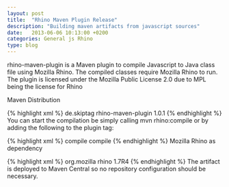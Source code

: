 ```yaml
---
layout: post
title:  "Rhino Maven Plugin Release"
description: "Building maven artifacts from javascript sources"
date:   2013-06-06 10:13:00 +0200
categories: General js Rhino
type: blog
---
```

rhino-maven-plugin is a Maven plugin to compile Javascript to Java class file using Mozilla Rhino. The compiled classes require Mozilla Rhino to run. The plugin is licensed under the Mozilla Public License 2.0 due to MPL being the license for Rhino

Maven Distribution

{% highlight xml %}
<build>
  <plugins>
    <plugin>
      <groupId>de.skiptag</groupId>
      <artifactId>rhino-maven-plugin</artifactId>
      <version>1.0.1</version>
    </plugin>
  </plugins>
</build>
{% endhighlight %}
You can start the compilation be simply calling mvn rhino:compile or by adding the following to the plugin tag:

{% highlight xml %}
<executions>
  <execution>
    <phase>compile</phase>
    <goals>
      <goal>compile</goal>
    </goals>
  </execution>
</executions>
{% endhighlight %}
Mozilla Rhino as dependency

{% highlight xml %}
<dependency>
  <groupId>org.mozilla</groupId>
  <artifactId>rhino</artifactId>
  <version>1.7R4</version>
</dependency>
{% endhighlight %}
The artifact is deployed to Maven Central so no repository configuration should be necessary.